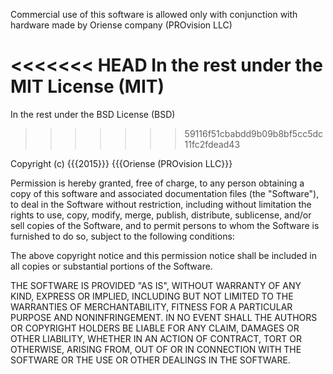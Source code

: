 Commercial use of this software is allowed only with conjunction with hardware made by Oriense company (PROvision LLC) 

<<<<<<< HEAD
In the rest under the MIT License (MIT)
=======
In the rest under the BSD License (BSD)
>>>>>>> 59116f51cbabdd9b09b8bf5cc5dc11fc2fdead43

Copyright (c) {{{2015}}} {{{Oriense (PROvision LLC}}}

Permission is hereby granted, free of charge, to any person obtaining a copy
of this software and associated documentation files (the "Software"), to deal
in the Software without restriction, including without limitation the rights
to use, copy, modify, merge, publish, distribute, sublicense, and/or sell
copies of the Software, and to permit persons to whom the Software is
furnished to do so, subject to the following conditions:

The above copyright notice and this permission notice shall be included in all
copies or substantial portions of the Software.

THE SOFTWARE IS PROVIDED "AS IS", WITHOUT WARRANTY OF ANY KIND, EXPRESS OR
IMPLIED, INCLUDING BUT NOT LIMITED TO THE WARRANTIES OF MERCHANTABILITY,
FITNESS FOR A PARTICULAR PURPOSE AND NONINFRINGEMENT. IN NO EVENT SHALL THE
AUTHORS OR COPYRIGHT HOLDERS BE LIABLE FOR ANY CLAIM, DAMAGES OR OTHER
LIABILITY, WHETHER IN AN ACTION OF CONTRACT, TORT OR OTHERWISE, ARISING FROM,
OUT OF OR IN CONNECTION WITH THE SOFTWARE OR THE USE OR OTHER DEALINGS IN THE
SOFTWARE.
